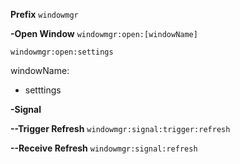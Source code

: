 **Prefix** `windowmgr`

**-Open Window** `windowmgr:open:[windowName]`

```
windowmgr:open:settings
```

windowName: 
- setttings

**-Signal**

**--Trigger Refresh** `windowmgr:signal:trigger:refresh`

**--Receive Refresh** `windowmgr:signal:refresh`